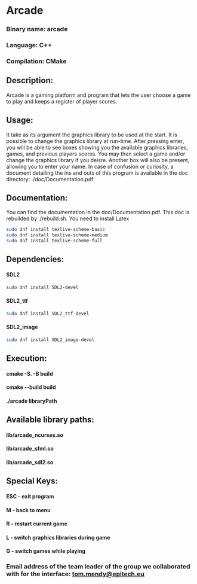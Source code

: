 # Arcade

### Binary name: arcade
### Language: C++
### Compilation: CMake

## Description:
Arcade is a gaming platform and program that lets the user choose a game to play and keeps a register of player scores.

## Usage:
It take as its argument the graphics library to be used at the start. It is possible to change the graphics library at run-time.
After pressing enter, you will be able to see boxes showing you the available graphics libraries, games, and previous players scores.
You may then select a game and/or change the graphics library if you deisre. Another box will also be present, allowing you to enter your name.
In case of confusion or curiosity, a document detailing the ins and outs of this program is available in the doc directory: ./doc/Documentation.pdf

## Documentation:
You can find the documentation in the doc/Documentation.pdf. This doc is rebuilded by ./rebuild.sh.
You need to install Latex 

```bash
sudo dnf install texlive-scheme-basic
sudo dnf install texlive-scheme-medium
sudo dnf install texlive-scheme-full
```

## Dependencies:
#### SDL2
```bash
sudo dnf install SDL2-devel
```
#### SDL2_ttf
```bash
sudo dnf install SDL2_ttf-devel
```
#### SDL2_image
```bash
sudo dnf install SDL2_image-devel
```

## Execution:
#### cmake -S. -B build
#### cmake --build build
#### ./arcade libraryPath

## Available library paths:
#### lib/arcade_ncurses.so
#### lib/arcade_sfml.so
#### lib/arcade_sdl2.so

## Special Keys:
#### ESC - exit program
#### M - back to menu
#### R - restart current game
#### L - switch graphics libraries during game
#### G - switch games while playing

### Email address of the team leader of the group we collaborated with for the interface: tom.mendy@epitech.eu
